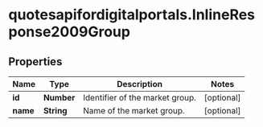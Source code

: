 # quotesapifordigitalportals.InlineResponse2009Group

## Properties

Name | Type | Description | Notes
------------ | ------------- | ------------- | -------------
**id** | **Number** | Identifier of the market group. | [optional] 
**name** | **String** | Name of the market group. | [optional] 


